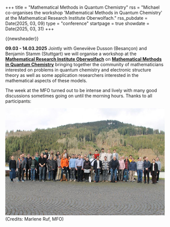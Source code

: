 +++
title       = "Mathematical Methods in Quantum Chemistry"
rss         = "Michael co-organises the workshop 'Mathematical Methods in Quantum Chemistry' at the Mathematical Research Institute Oberwolfach."
rss_pubdate = Date(2025, 03, 09)
type        = "conference"
startpage   = true
showdate    = Date(2025, 03, 31)
+++

{{newsheader}}

**09.03 - 14.03.2025** Jointly with Geneviève Dusson (Besançon) and Benjamin Stamm (Stuttgart)
we will organise a workshop at the [**Mathematical Research Institute Oberwolfach**](https://mfo.de)
on [**Mathematical Methods in Quantum Chemistry**](https://www.mfo.de/occasion/2511/www_view) bringing
together the community of mathematicians interested on problems in quantum chemistry and
electronic structure theory as well as some application researchers interested in the
mathematical aspects of these models.

The week at the MFO
turned out to be intense and lively with many good discussions
sometimes going on until the morning hours.
Thanks to all participants:

[![Conference picture](/assets/2025.03_MFO_Mathematics_Quantum_Chem.jpg)](https://www.mfo.de/occasion/2511/www_view)
(Credits: Marlene Ruf, MFO)
